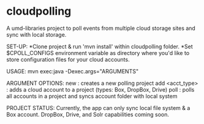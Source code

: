 # cloudpolling
A umd-libraries project to poll events from multiple cloud storage sites and sync with local storage.

SET-UP:
*Clone project & run 'mvn install' within cloudpolling folder.
*Set $CPOLL_CONFIGS environment variable as directory where you'd like to store configuration files for your cloud accounts.

USAGE:
mvn exec:java -Dexec.args="ARGUMENTS"

ARGUMENT OPTIONS:
new <projectname> : creates a new polling project
add <projectname> <acct_type> : adds a cloud account to a project (types: Box, DropBox, Drive)
poll <projectname> : polls all accounts in a project and syncs account folder with local system

PROJECT STATUS:
Currently, the app can only sync local file system & a Box account. DropBox, Drive, and Solr capabilities coming soon.
